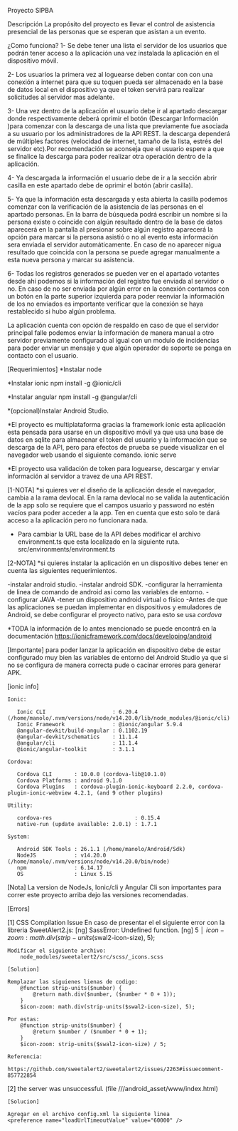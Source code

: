 Proyecto SIPBA

Descripción
La propósito del proyecto es llevar el control de asistencia presencial de las personas que se esperan que asistan a un evento.

¿Como funciona?
1- Se debe tener una lista el servidor de los usuarios que podrán tener acceso a la aplicación una vez instalada la aplicación en el dispositivo móvil.

2- Los usuarios la primera vez al loguearse deben contar con con una conexión a internet para que su toquen pueda ser almacenado en la base de datos local en el dispositivo ya que el token servirá para realizar solicitudes al servidor mas adelante.

3- Una vez dentro de la aplicación el usuario debe ir al apartado descargar donde respectivamente deberá oprimir el botón (Descargar Información )para comenzar con la descarga de una lista que previamente fue asociada a su usuario por los administradores de la API REST. la descarga dependerá de múltiples factores (velocidad de internet, tamaño de la lista, estrés del servidor etc).Por recomendación se aconseja que el usuario espere a que se finalice la descarga para poder realizar otra operación dentro de la aplicación.

4- Ya descargada la información el usuario debe de ir a la sección abrir casilla en este apartado debe de oprimir el botón (abrir casilla).

5- Ya que la información esta descargada y esta abierta la casilla podemos comenzar con la verificación de la asistencia de las personas en el apartado personas. En la barra de búsqueda podrá escribir un nombre si la persona existe o coincide con algún resultado dentro de la base de datos aparecerá en la pantalla al presionar sobre algún registro aparecerá la opción para marcar si la persona asistió o no al evento esta información sera enviada el servidor automáticamente.
En caso de no aparecer nigua resultado que coincida con la persona se puede agregar manualmente a esta nueva persona y marcar su asistencia.

6- Todas los registros generados se pueden ver en el apartado votantes desde ahí podemos si la información del registro fue enviada al servidor o no. En caso de no ser enviada por algún error en la conexión contamos con un botón en la parte superior izquierda para poder reenviar la información de los no enviados es importante verificar que la conexión se haya restablecido si hubo algún problema.

La aplicación cuenta con opción de respaldo en caso de que el servidor principal falle podemos enviar la información de manera manual a otro servidor previamente configurado al igual con un modulo de incidencias para poder enviar un mensaje y que algún operador de soporte se ponga en contacto con el usuario.

[Requerimientos]
*Instalar node

*Instalar ionic
npm install -g @ionic/cli

*Instalar angular
npm install -g @angular/cli

*(opcional)Instalar Android Studio.

*El proyecto es multiplataforma gracias la framework ionic esta aplicación esta pensada para usarse en un dispositivo móvil ya que usa una base de datos en sqlite para almacenar el token del usuario y la información que se descarga de la API, pero para efectos de prueba se puede visualizar en el navegador web usando el siguiente comando.
ionic serve

*El proyecto usa validación de token para loguearse, descargar y enviar información al servidor a travez de una API REST.

[1-NOTA] *si quieres ver el diseño de la aplicación desde el navegador, cambia a la rama devlocal. En la rama devlocal no se valida la autenticación de la app solo se requiere que el campos usuario y password no estén vacíos para poder acceder a la app. Ten en cuenta que esto solo te dará acceso a la aplicación pero no funcionara nada.

* Para cambiar la URL base de la API debes modificar el archivo environment.ts que esta localizado en la siguiente ruta.
src/environments/environment.ts

[2-NOTA] *si quieres instalar la aplicación en un dispositivo debes tener en cuenta las siguientes requerimientos.

-instalar android studio.
-instalar android SDK.
-configurar la herramienta de linea de comando de android asi como las variables de entorno.
-configurar JAVA
-tener un dispositivo android virtual o físico
-Antes de que las aplicaciones se puedan implementar en dispositivos y emuladores de Android, se debe configurar el proyecto nativo, para esto se usa *cordova*

*TODA la información de lo antes mencionado se puede encontrá en la documentación https://ionicframework.com/docs/developing/android

[Importante] para poder lanzar la aplicación en dispositivo debe de estar configurado muy bien las variables de entorno del Android Studio ya que si no se configura de manera correcta pude o cacinar errores para generar APK.

[ionic info]

    Ionic:

       Ionic CLI                     : 6.20.4 (/home/manolo/.nvm/versions/node/v14.20.0/lib/node_modules/@ionic/cli)
       Ionic Framework               : @ionic/angular 5.9.4
       @angular-devkit/build-angular : 0.1102.19
       @angular-devkit/schematics    : 11.1.4
       @angular/cli                  : 11.1.4
       @ionic/angular-toolkit        : 3.1.1

    Cordova:

       Cordova CLI       : 10.0.0 (cordova-lib@10.1.0)
       Cordova Platforms : android 9.1.0
       Cordova Plugins   : cordova-plugin-ionic-keyboard 2.2.0, cordova-plugin-ionic-webview 4.2.1, (and 9 other plugins)

    Utility:

       cordova-res                          : 0.15.4
       native-run (update available: 2.0.1) : 1.7.1

    System:

       Android SDK Tools : 26.1.1 (/home/manolo/Android/Sdk)
       NodeJS            : v14.20.0 (/home/manolo/.nvm/versions/node/v14.20.0/bin/node)
       npm               : 6.14.17
       OS                : Linux 5.15

[Nota]
    La version de NodeJs, Ionic/cli y Angular Cli son importantes para correr este proyecto arriba dejo las versiones recomendadas.

[Errors]

[1] CSS Compilation Issue
    En caso de presentar el el siguiente error con la libreria SweetAlert2.js:
        [ng] SassError: Undefined function.
        [ng] 5 │ $icon-zoom: math.div(strip-units($swal2-icon-size), 5);

    Modificar el siguiente archivo:
        node_modules/sweetalert2/src/scss/_icons.scss

    [Solution]

    Remplazar las siguienes lienas de codigo:
        @function strip-units($number) {
            @return math.div($number, ($number * 0 + 1));
        }
        $icon-zoom: math.div(strip-units($swal2-icon-size), 5);

    Por estas:
        @function strip-units($number) {
            @return $number / ($number * 0 + 1);
        }
        $icon-zoom: strip-units($swal2-icon-size) / 5;

    Referencia:
        https://github.com/sweetalert2/sweetalert2/issues/2263#issuecomment-857722854

[2] the server was unsuccessful. (file ///android_asset/www/index.html)

    [Solucion]

    Agregar en el archivo config.xml la siguiente linea
    <preference name="loadUrlTimeoutValue" value="60000" />